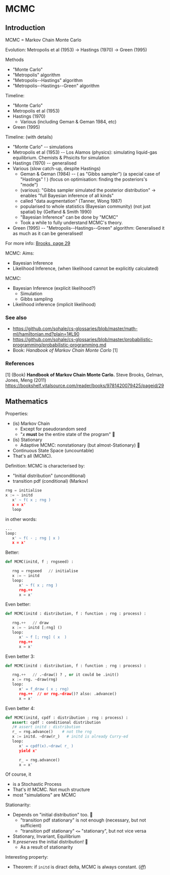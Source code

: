 # MCMC

## Introduction
MCMC = Markov Chain Monte Carlo

Evolution:
Metropolis et al (1953) → Hastings (1970) → Green (1995)

Methods
* "Monte Carlo"
* "Metropolis" algorithm
* "Metropolis--Hastings" algorithm
* "Metropolis--Hastings--Green" algorithm

Timeline:
* "Monte Carlo"
* Metropolis et al (1953)
* Hastings (1970)
   * Various (including Geman & Geman 1984, etc)
* Green (1995)

Timeline: (with details)
* "Monte Carlo" -- simulations
* Metropolis et al (1953) -- Los Alamos (physics): simulating liquid-gas equilibrium. Chemists & Phsicits for simulation
* Hastings (1970) -- generalised
* Various (slow catch-up, despite Hastings)
   * Geman & Geman (1984) --  ( as "Gibbs sampler") (a special case of "Hastings" ! ) (focus on optimisation: finding the posteriors's "mode")
   * (various): "Gibbs sampler simulated the posterior distribution" -> enables "full Bayesian inference of all kinds"
   * called "data augmentation" (Tanner, Wong 1987)
   * popularised to whole statistics (Bayesian community) (not just spatial) by (Gelfand & Smith 1990)
   * "Bayesian Inference" can be done by "MCMC"
   * Took a while to fully understand MCMC's theory.
* Green (1995) -- "Metropolis--Hastings--Green" algorithm: Generalised it as much as it can be generalised!

For more info: [Brooks, page 29](https://bookshelf.vitalsource.com/reader/books/9781420079425/pageid/29)

MCMC:
Aims:
* Bayesian Inference
* Likelihood Inference, (when likelihood cannot be explicitly calculated)

MCMC:
* Bayesian Inference (explicit likelihood?)
   * Simulation
   * Gibbs sampling
* Likelihood inference (implicit likelihood)


### See also
* https://github.com/sohale/cs-glossaries/blob/master/math-ml/hamiltonian.md?plain=1#L90
* https://github.com/sohale/cs-glossaries/blob/master/probabilistic-programming/probabilistic-programming.md
* Book: *Handbook of Markov Chain Monte Carlo* [1]


### References
[1] (Book) **Handbook of Markov Chain Monte Carlo.** Steve Brooks, Gelman, Jones, Meng (2011) https://bookshelf.vitalsource.com/reader/books/9781420079425/pageid/29

## Mathematics
Properties:
* (is) Markov Chain
   * Except for pseudorandom seed
   * "*x* **must** be the entire state of the program" 💫
* (is) Stationary
   * Adaptive MCMC: nonstationary (but almost-Stationary) 💫
* Continuous State Space (uncountable)
* That's all (MCMC).

Definition: MCMC is characterised by:
 * "Initial distribution" (unconditional)
 * transition pdf (conditional) (Markov)
```python
rng = initialise
x := ~ initd
   x' ~ f( x ; rng )
   x = x'
   loop
```

in other words:
```python
...
loop:
   x' ~ f( - ; rng | x )
   x = x'
```
Better:
```python
def MCMC(initd, f ; rngseed) :

   rng = rngseed   // initialise
   x := ~ initd
   loop:
      x' ~ f( x ; rng )
      rng.++
      x = x'
```
Even better:
```python
def MCMC(initd : distribution, f : function ; rng : process) :

   rng.++   // draw
   x := ~ initd [;rng] ()
   loop:
      x' ~ f [; rng] ( x  )
      rng.++
      x = x'
```
Even better 3:
```python
def MCMC(initd : distribution, f : function ; rng : process) :

   rng.++   // .~draw() ? , or it could be .init()
   x := rng. ~draw(rng)
   loop:
      x' = f_draw ( x ; rng)
      rng.++  // or rng.~draw()? also: .advance()
      x = x'
```

Even better 4:
```python
def MCMC(initd, cpdf : distribution ; rng : process) :
   assert: cpdf : conditional distribution
   /# assert initd : distribution
   r_ = rng.advance()    # not the rng
   x := initd. ~draw(r_)   # initd is already Curry-ed
   loop:
      x' = cpdf(x).~draw( r_ )
      yield x'

      r_ = rng.advance()
      x = x'
```

Of course, it
* is a Stochastic Process
* That's it! MCMC. Not much structure
* most "simulations" are MCMC


Stationarity:
* Depends on "initial distribution" too. 💫
   * "transition pdf stationary" is not enough (necessary, but not sufficient)
   * "transition pdf stationary" `<=` "stationary", but not vice versa
* Stationary, Invariant, Equilibrium
* It *preserves* the initial distribution! 💫
   * As a result of stationarity

Interesting property:

* Theorem:
if `initd` is diract delta, MCMC is always constant. (*iff*)

